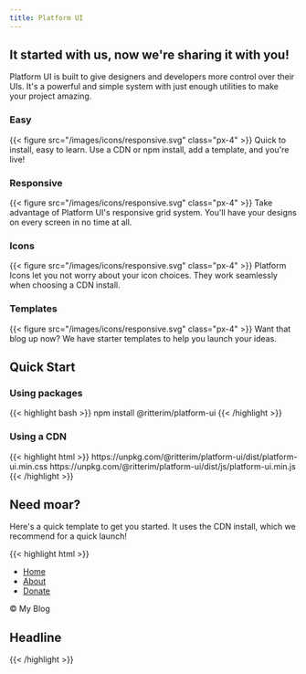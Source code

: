 ```yaml
---
title: Platform UI
---
```


<div class="block-container flex--justify-center cards">
  <div class="block block-11 tablet-up-8 desktop-up-6 text--center">
    <h2 class="text--center text--purple text--bold text--size-xl">
      It started with us, now we're sharing it with you!
    </h2>
    <p class="text--size-md">
      Platform UI is built to give designers and developers more control over their UIs. It's a powerful and simple system with just enough utilities to make your project amazing.
    </p>
  </div>
</div>

<div class="block-container flex--justify-center pb-4">
  <div class="block block-7 tablet-up-8">
    <div class="block-container blocks cards tablet-up-2 lg-tablet-up-3 laptop-up-4 px-2 my-2 flex--justify-center" >
      <div class="block">
        <div class="card text--center hover-shadow no-border">
          <h3 class="text--size-lg text--purple">Easy</h3>
{{< figure src="/images/icons/responsive.svg" class="px-4" >}}
Quick to install, easy to learn. Use a CDN or npm install, add a template, and you're live!
        </div>
      </div>
      <div class="block">
        <div class="card text--center hover-shadow no-border">
          <h3 class="text--size-lg text--purple">Responsive</h3>
{{< figure src="/images/icons/responsive.svg" class="px-4" >}}
Take advantage of Platform UI's responsive grid system. You'll have your designs on every screen in no time at all. 
        </div>
      </div>
      <div class="block">
        <div class="card text--center hover-shadow no-border">
          <h3 class="text--size-lg text--purple">Icons</h3>
{{< figure src="/images/icons/responsive.svg" class="px-4" >}}
Platform Icons let you not worry about your icon choices. They work seamlessly when choosing a CDN install.
        </div>
      </div>
      <div class="block">
        <div class="card text--center hover-shadow no-border">
          <h3 class="text--size-lg text--purple">Templates</h3>
{{< figure src="/images/icons/responsive.svg" class="px-4" >}}
Want that blog up now? We have starter templates to help you launch your ideas.
        </div>
      </div>
    </div>
  </div>
</div>

<section class="block-container flex--justify-center background--lighter py-4">
  <div class="block block-11 tablet-up-8">
    <h2 class="text--center text--purple text--bold text--size-xl">Quick Start</h2>
    <div class="block-container flex--justify-center blocks p-2">
      <div class="block">
        <h3 class="text--size-md text--purple">Using packages</h3>
{{< highlight bash >}}
npm install @ritterim/platform-ui
{{< /highlight >}}
      </div>
    </div>
    <div class="block-container flex--justify-center blocks p-2">
      <div class="block">
        <h3 class="text--size-md text--purple">Using a CDN</h3>
{{< highlight html >}}
<!-- Compressed CSS -->
https://unpkg.com/@ritterim/platform-ui/dist/platform-ui.min.css
<!-- Compressed JS -->
https://unpkg.com/@ritterim/platform-ui/dist/js/platform-ui.min.js
{{< /highlight >}}
      </div>
    </div>
  </div>
</section>

<section class="block-container flex--justify-center py-4">
  <div class="block block-11 tablet-up-8 desktop-up-6">
    <h2 class="text--center text--purple text--bold text--size-xl">Need moar?</h2>
    <p class="text--size-md">
Here's a quick template to get you started. It uses the CDN install, which we recommend for a quick launch!</p>
    <div class="block-container flex--justify-center">
      <div class="block">
{{< highlight html >}}
<!doctype html>
<html lang="en">
  <head>
    <title>Platform UI</title>
    <meta charset="utf-8">
    <meta name="viewport" content="width=device-width, initial-scale=1, shrink-to-fit=no">
    <!-- Import your fonts here -->
    <link rel="dns-prefetch" href="https://unpkg.com/">
    <link rel="stylesheet" href="https://unpkg.com/@ritterim/platform-ui/dist/platform-ui.min.css" crossorigin="anonymous">
  </head>
  <body>
    <div class="block-container">
      <aside class="block block-3 background--dark text--white p-4 vh-100 flex flex--column flex--justify-between">
        <nav class="site-menu pt-4">
          <ul class="list">
            <li><a class="site-menu__item" href="#">Home</a></li>
            <li><a class="site-menu__item" href="#">About</a></li>
            <li><a class="site-menu__item" href="#">Donate</a></li>          
          </ul>
        </nav>
        <footer class="text--light">
          <p>&copy; My Blog</p>
        </footer>
      </aside>
      <main class="block block-9 p-4 h-100">
        <h1 class="py-4 text--orange">Headline</h1>
      </main>
    </div>
    <script src="https://unpkg.com/@ritterim/platform-ui/dist/js/platform-ui.min.js" defer></script>
  </body>
</html>
{{< /highlight >}}
      </div>
    </div>
  </div>
</section>